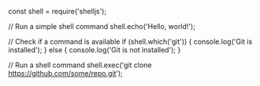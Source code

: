 const shell = require('shelljs');

// Run a simple shell command shell.echo('Hello, world!');

// Check if a command is available if (shell.which('git')) { console.log('Git is
installed'); } else { console.log('Git is not installed'); }

// Run a shell command shell.exec('git clone https://github.com/some/repo.git');
